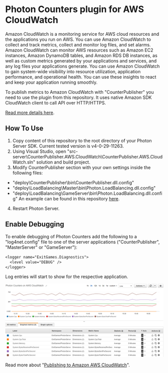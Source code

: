 # Photon Counters plugin for AWS CloudWatch

Amazon CloudWatch is a monitoring service for AWS cloud resources and the applications you run on AWS. 
You can use Amazon CloudWatch to collect and track metrics, collect and monitor log files, and set alarms. 
Amazon CloudWatch can monitor AWS resources such as Amazon EC2 instances, Amazon DynamoDB tables, and Amazon RDS DB instances, as well as custom metrics generated by your applications and services, and any log files your applications generate. 
You can use Amazon CloudWatch to gain system-wide visibility into resource utilization, application performance, and operational health. 
You can use these insights to react and keep your application running smoothly.

To publish metrics to Amazon CloudWatch with "CounterPublisher" you need to use the plugin from this repository.
It uses native Amazon SDK CloudWatch client to call API over HTTP/HTTPS.

[Read more details here](https://doc.photonengine.com/en-us/server/current/performance/photon-counters#_usage_cloudwatch).

## How To Use

1. Copy content of this repository to the root directory of your Photon Server SDK. Current tested version is v4-0-29-11263.
2. Using Visual Studio, open "src-server\CounterPublisher.AWS.CloudWatch\CounterPublisher.AWS.CloudWatch.sln" solution and build project.
3. Modify CounterPublisher section with your own settings inside the following files:
- "deploy\CounterPublisher\bin\CounterPublisher.dll.config" 
- "deploy\LoadBalancing\Master\bin\Photon.LoadBalancing.dll.config"
- "deploy\LoadBalancing\GameServer\bin\Photon.LoadBalancing.dll.config"
An example can be found in this repository [here](https://github.com/PhotonEngine/photon.counterpublisher.cloudwatch/blob/master/deploy/CounterPublisher/bin/CounterPublisher.dll.config).
4. Restart Photon Server.

## Enable Debugging

To enable debugging of Photon Counters add the following to a "log4net.config" file to one of the server applications ("CounterPublisher", "MasterServer" or "GameServer"):

```
<logger name="ExitGames.Diagnostics">
  <level value="DEBUG" />    
</logger>
```

Log entries will start to show for the respective application.

![PhotonCountersOnCloudWatch](https://raw.githubusercontent.com/PhotonEngine/photon.counterpublisher.cloudwatch/master/PhotonCountersOnCloudWatch.PNG)

Read more about "[Publishing to Amazon AWS CloudWatch](https://doc.photonengine.com/en-us/onpremise/current/performance/photon-counters#_usage_cloudwatch)".

